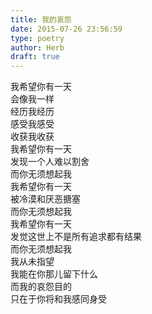 ```yaml
---  
title: 我的哀怨  
date: 2015-07-26 23:56:59  
type: poetry  
author: Herb  
draft: true
---  
```

我希望你有一天  
会像我一样  
经历我经历  
感受我感受  
收获我收获    
我希望你有一天  
发现一个人难以割舍  
而你无须想起我    
我希望你有一天  
被冷漠和厌恶搪塞  
而你无须想起我    
我希望你有一天  
发觉这世上不是所有追求都有结果  
而你无须想起我    
我从未指望  
我能在你那儿留下什么  
而我的哀怨目的  
只在于你将和我感同身受